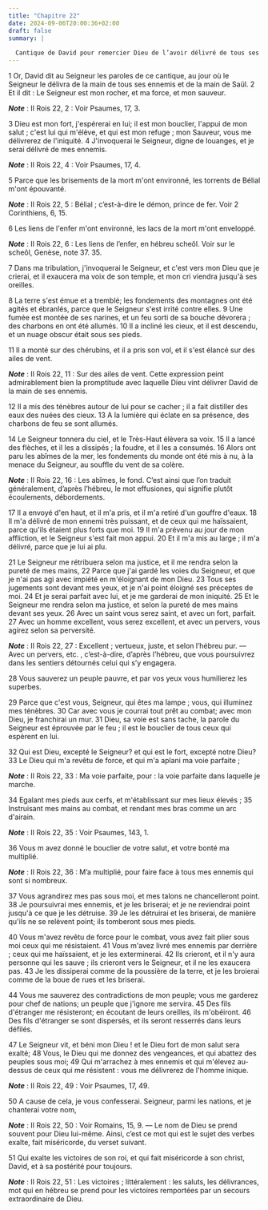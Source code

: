 ```yaml
---
title: "Chapitre 22"
date: 2024-09-06T20:00:36+02:00
draft: false
summary: |
  
  Cantique de David pour remercier Dieu de l’avoir délivré de tous ses ennemis.
---
```



1 Or, David dit au Seigneur les paroles de ce cantique, au jour où le Seigneur le délivra de la main de tous ses ennemis et de la main de Saül. 2 Et il dit : Le Seigneur est mon rocher, et ma force, et mon sauveur.

***Note*** :  II Rois 22, 2 : Voir Psaumes, 17, 3.

3 Dieu est mon fort, j'espérerai en lui; il est mon bouclier, l'appui de mon salut ; c'est lui qui m'élève, et qui est mon refuge ; mon Sauveur, vous me délivrerez de l'iniquité. 4 J'invoquerai le Seigneur, digne de louanges, et je serai délivré de mes ennemis.

***Note*** :  II Rois 22, 4 : Voir Psaumes, 17, 4.


5 Parce que les brisements de la mort m'ont environné, les torrents de Bélial m'ont épouvanté.

***Note*** :  II Rois 22, 5 : Bélial ; c’est-à-dire le démon, prince de fer. Voir 2 Corinthiens, 6, 15.

6 Les liens de l'enfer m'ont environné, les lacs de la mort m'ont enveloppé.

***Note*** :  II Rois 22, 6 : Les liens de l’enfer, en hébreu scheôl. Voir sur le scheôl, Genèse, note 37. 35.

7 Dans ma tribulation, j'invoquerai le Seigneur, et c'est vers mon Dieu que je crierai, et il exaucera ma voix de son temple, et mon cri viendra jusqu'à ses oreilles.


8 La terre s'est émue et a tremblé; les fondements des montagnes ont été agités et ébranlés, parce que le Seigneur s'est irrité contre elles. 9 Une fumée est montée de ses narines, et un feu sorti de sa bouche dévorera ; des charbons en ont été allumés. 10 Il a incliné les cieux, et il est descendu, et un nuage obscur était sous ses pieds.


11 Il a monté sur des chérubins, et il a pris son vol, et il s'est élancé sur des ailes de vent.

***Note*** :  II Rois 22, 11 : Sur des ailes de vent. Cette expression peint admirablement bien la promptitude avec laquelle Dieu vint délivrer David de la main de ses ennemis.

12 Il a mis des ténèbres autour de lui pour se cacher ; il a fait distiller des eaux des nuées des cieux. 13 A la lumière qui éclate en sa présence, des charbons de feu se sont allumés.


14 Le Seigneur tonnera du ciel, et le Très-Haut élèvera sa voix. 15 Il a lancé des flèches, et il les a dissipés ; la foudre, et il les a consumés. 16 Alors ont paru les abîmes de la mer, les fondements du monde ont été mis à nu, à la menace du Seigneur, au souffle du vent de sa colère.

***Note*** :  II Rois 22, 16 : Les abîmes, le fond. C’est ainsi que l’on traduit généralement, d’après l’hébreu, le mot effusiones, qui signifie plutôt écoulements, débordements.


17 Il a envoyé d'en haut, et il m'a pris, et il m'a retiré d'un gouffre d'eaux. 18 Il m'a délivré de mon ennemi très puissant, et de ceux qui me haïssaient, parce qu'ils étaient plus forts que moi. 19 Il m'a prévenu au jour de mon affliction, et le Seigneur s'est fait mon appui. 20 Et il m'a mis au large ; il m'a délivré, parce que je lui ai plu.


21 Le Seigneur me rétribuera selon ma justice, et il me rendra selon la pureté de mes mains, 22 Parce que j'ai gardé les voies du Seigneur, et que je n'ai pas agi avec impiété en m'éloignant de mon Dieu. 23 Tous ses jugements sont devant mes yeux, et je n'ai point éloigné ses préceptes de moi. 24 Et je serai parfait avec lui, et je me garderai de mon iniquité. 25 Et le Seigneur me rendra selon ma justice, et selon la pureté de mes mains devant ses yeux. 26 Avec un saint vous serez saint, et avec un fort, parfait. 27 Avec un homme excellent, vous serez excellent, et avec un pervers, vous agirez selon sa perversité.

***Note*** :  II Rois 22, 27 : Excellent ; vertueux, juste, et selon l’hébreu pur. ― Avec un pervers, etc. , c’est-à-dire, d’après l’hébreu, que vous poursuivrez dans les sentiers détournés celui qui s’y engagera.

28 Vous sauverez un peuple pauvre, et par vos yeux vous humilierez les superbes.


29 Parce que c'est vous, Seigneur, qui êtes ma lampe ; vous, qui illuminez mes ténèbres. 30 Car avec vous je courrai tout prêt au combat; avec mon Dieu, je franchirai un mur. 31 Dieu, sa voie est sans tache, la parole du Seigneur est éprouvée par le feu ; il est le bouclier de tous ceux qui espèrent en lui.


32 Qui est Dieu, excepté le Seigneur? et qui est le fort, excepté notre Dieu? 33 Le Dieu qui m'a revêtu de force, et qui m'a aplani ma voie parfaite ;

***Note*** :  II Rois 22, 33 : Ma voie parfaite, pour : la voie parfaite dans laquelle je marche.

34 Egalant mes pieds aux cerfs, et m'établissant sur mes lieux élevés ; 35 Instruisant mes mains au combat, et rendant mes bras comme un arc d'airain.

***Note*** :  II Rois 22, 35 : Voir Psaumes, 143, 1.


36 Vous m avez donné le bouclier de votre salut, et votre bonté ma multiplié.

***Note*** :  II Rois 22, 36 : M’a multiplié, pour faire face à tous mes ennemis qui sont si nombreux.

37 Vous agrandirez mes pas sous moi, et mes talons ne chancelleront point. 38 Je poursuivrai mes ennemis, et je les briserai; et je ne reviendrai point jusqu'à ce que je les détruise. 39 Je les détruirai et les briserai, de manière qu'ils ne se relèvent point; ils tomberont sous mes pieds.


40 Vous m'avez revêtu de force pour le combat, vous avez fait plier sous moi ceux qui me résistaient. 41 Vous m'avez livré mes ennemis par derrière ; ceux qui me haïssaient, et je les exterminerai. 42 Ils crieront, et il n'y aura personne qui les sauve ; ils crieront vers le Seigneur, et il ne les exaucera pas. 43 Je les dissiperai comme de la poussière de la terre, et je les broierai comme de la boue de rues et les briserai.


44 Vous me sauverez des contradictions de mon peuple; vous me garderez pour chef de nations; un peuple que j'ignore me servira. 45 Des fils d'étranger me résisteront; en écoutant de leurs oreilles, ils m'obéiront. 46 Des fils d'étranger se sont dispersés, et ils seront resserrés dans leurs défilés.


47 Le Seigneur vit, et béni mon Dieu ! et le Dieu fort de mon salut sera exalté; 48 Vous, le Dieu qui me donnez des vengeances, et qui abattez des peuples sous moi; 49 Qui m'arrachez à mes ennemis et qui m'élevez au-dessus de ceux qui me résistent : vous me délivrerez de l'homme inique.

***Note*** :  II Rois 22, 49 : Voir Psaumes, 17, 49.

50 A cause de cela, je vous confesserai. Seigneur, parmi les nations, et je chanterai votre nom,

***Note*** :  II Rois 22, 50 : Voir Romains, 15, 9. ― Le nom de Dieu se prend souvent pour Dieu lui-même. Ainsi, c’est ce mot qui est le sujet des verbes exalte, fait miséricorde, du verset suivant.


51 Qui exalte les victoires de son roi, et qui fait miséricorde à son christ, David, et à sa postérité pour toujours.

***Note*** :  II Rois 22, 51 : Les victoires ; littéralement : les saluts, les délivrances, mot qui en hébreu se prend pour les victoires remportées par un secours extraordinaire de Dieu.

